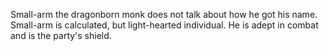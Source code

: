 Small-arm the dragonborn monk does not talk about how he got his name.
Small-arm is calculated, but light-hearted individual. 
He is adept in combat and is the party's shield. 